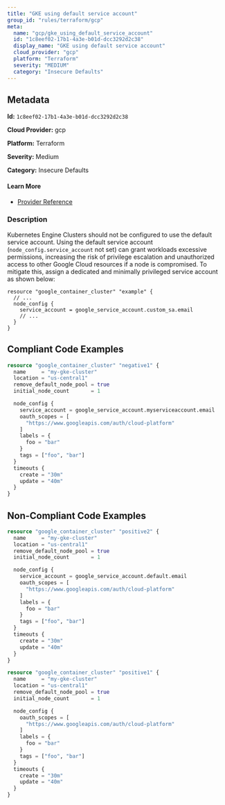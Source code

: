 ```yaml
---
title: "GKE using default service account"
group_id: "rules/terraform/gcp"
meta:
  name: "gcp/gke_using_default_service_account"
  id: "1c8eef02-17b1-4a3e-b01d-dcc3292d2c38"
  display_name: "GKE using default service account"
  cloud_provider: "gcp"
  platform: "Terraform"
  severity: "MEDIUM"
  category: "Insecure Defaults"
---
```

## Metadata

**Id:** `1c8eef02-17b1-4a3e-b01d-dcc3292d2c38`

**Cloud Provider:** gcp

**Platform:** Terraform

**Severity:** Medium

**Category:** Insecure Defaults

#### Learn More

 - [Provider Reference](https://registry.terraform.io/providers/hashicorp/google/latest/docs/resources/container_cluster#node_config)

### Description

 Kubernetes Engine Clusters should not be configured to use the default service account. Using the default service account (`node_config.service_account` not set) can grant workloads excessive permissions, increasing the risk of privilege escalation and unauthorized access to other Google Cloud resources if a node is compromised. To mitigate this, assign a dedicated and minimally privileged service account as shown below:

```
resource "google_container_cluster" "example" {
  // ...
  node_config {
    service_account = google_service_account.custom_sa.email
    // ...
  }
}
```


## Compliant Code Examples
```terraform
resource "google_container_cluster" "negative1" {
  name     = "my-gke-cluster"
  location = "us-central1"
  remove_default_node_pool = true
  initial_node_count       = 1

  node_config {
    service_account = google_service_account.myserviceaccount.email
    oauth_scopes = [
      "https://www.googleapis.com/auth/cloud-platform"
    ]
    labels = {
      foo = "bar"
    }
    tags = ["foo", "bar"]
  }
  timeouts {
    create = "30m"
    update = "40m"
  }
}

```
## Non-Compliant Code Examples
```terraform
resource "google_container_cluster" "positive2" {
  name     = "my-gke-cluster"
  location = "us-central1"
  remove_default_node_pool = true
  initial_node_count       = 1

  node_config {
    service_account = google_service_account.default.email
    oauth_scopes = [
      "https://www.googleapis.com/auth/cloud-platform"
    ]
    labels = {
      foo = "bar"
    }
    tags = ["foo", "bar"]
  }
  timeouts {
    create = "30m"
    update = "40m"
  }
}

```

```terraform
resource "google_container_cluster" "positive1" {
  name     = "my-gke-cluster"
  location = "us-central1"
  remove_default_node_pool = true
  initial_node_count       = 1

  node_config {
    oauth_scopes = [
      "https://www.googleapis.com/auth/cloud-platform"
    ]
    labels = {
      foo = "bar"
    }
    tags = ["foo", "bar"]
  }
  timeouts {
    create = "30m"
    update = "40m"
  }
}

```